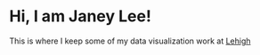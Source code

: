 # Hi, I am Janey Lee!
This is where I keep some of my data visualization work at [Lehigh](http:www1.lehigh.edu/insidelehigh)
